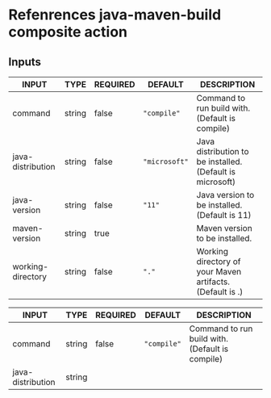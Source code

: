 # Refenrences java-maven-build composite action
## Inputs

<!-- AUTO-DOC-INPUT:START - Do not remove or modify this section -->

|       INPUT       |  TYPE  | REQUIRED |    DEFAULT    |                        DESCRIPTION                        |
|-------------------|--------|----------|---------------|-----------------------------------------------------------|
|      command      | string |  false   |  `"compile"`  |      Command to run build with. (Default is compile)      |
| java-distribution | string |  false   | `"microsoft"` | Java distribution to be installed. (Default is microsoft) |
|   java-version    | string |  false   |    `"11"`     |       Java version to be installed. (Default is 11)       |
|   maven-version   | string |   true   |               |              Maven version to be installed.               |
| working-directory | string |  false   |     `"."`     | Working directory of your Maven artifacts. (Default is .) |

<!-- AUTO-DOC-INPUT:END -->

<!-- AUTO-DOC-INPUT:START - Do not remove or modify this section -->

|       INPUT       |  TYPE  | REQUIRED |    DEFAULT    |                        DESCRIPTION                        |
|-------------------|--------|----------|---------------|-----------------------------------------------------------|
|      command      | string |  false   |  `"compile"`  |      Command to run build with. (Default is compile)      |
| java-distribution | string 